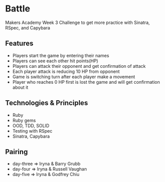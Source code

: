 # Battle
Makers Academy Week 3 Challenge to get more practice with Sinatra, RSpec, and Capybara

## Features
* Players start the game by entering their names
* Players can see each other hit points(HP)
* Players can attack their opponent and get confirmation of attack
* Each player attack is reducing 10 HP from opponent
* Game is switching turn after each player make a movement
* Player who reaches 0 HP first is lost the game and will get confirmation about it

## Technologies & Principles
* Ruby
* Ruby gems
* OOD, TDD, SOLID
* Testing with RSpec
* Sinatra, Capybara

## Pairing
* day-three   =>  Iryna & Barry Grubb
* day-four    =>  Iryna & Russell Vaughan
* day-five    =>  Iryna & Godfrey Chiu
